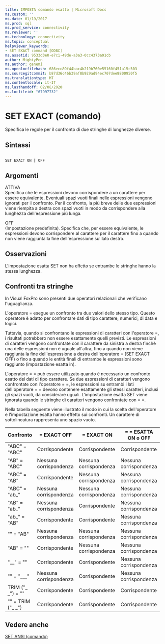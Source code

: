 ```yaml
---
title: IMPOSTA comando esatto | Microsoft Docs
ms.custom: ''
ms.date: 01/19/2017
ms.prod: sql
ms.prod_service: connectivity
ms.reviewer: ''
ms.technology: connectivity
ms.topic: conceptual
helpviewer_keywords:
- SET EXACT command [ODBC]
ms.assetid: 9533d3e0-e7c1-49de-a3a3-0cc4373a91cb
author: MightyPen
ms.author: genemi
ms.openlocfilehash: 686ecc89f44bac4b219b760e55160f451a15c503
ms.sourcegitcommit: b87d36c46b39af8b929ad94ec707dee8800950f5
ms.translationtype: MT
ms.contentlocale: it-IT
ms.lasthandoff: 02/08/2020
ms.locfileid: "67997732"
---
```

# <a name="set-exact-command"></a>SET EXACT (comando)
Specifica le regole per il confronto di due stringhe di lunghezze diverse.  
  
## <a name="syntax"></a>Sintassi  
  
```  
  
SET EXACT ON | OFF  
```  
  
## <a name="arguments"></a>Argomenti  
 ATTIVA  
 Specifica che le espressioni devono corrispondere a un carattere per essere equivalente. Eventuali spazi vuoti finali nelle espressioni vengono ignorati per il confronto. Per il confronto, la più breve delle due espressioni viene riempita a destra con spazi vuoti in modo da corrispondere alla lunghezza dell'espressione più lunga.  
  
 OFF  
 (Impostazione predefinita). Specifica che, per essere equivalente, le espressioni devono corrispondere al carattere per il carattere fino a quando non viene raggiunta la fine dell'espressione sul lato destro.  
  
## <a name="remarks"></a>Osservazioni  
 L'impostazione esatta SET non ha effetto se entrambe le stringhe hanno la stessa lunghezza.  
  
## <a name="string-comparisons"></a>Confronti tra stringhe  
 In Visual FoxPro sono presenti due operatori relazionali che verificano l'uguaglianza.  
  
 L'operatore = esegue un confronto tra due valori dello stesso tipo. Questo operatore è adatto per confrontare dati di tipo carattere, numerici, di data e logici.  
  
 Tuttavia, quando si confrontano le espressioni di caratteri con l'operatore =, i risultati potrebbero non essere esattamente quelli previsti. Le espressioni di caratteri vengono confrontate con il carattere da sinistra a destra finché una delle espressioni non è uguale all'altra, fino a quando non viene raggiunta la fine dell'espressione a destra dell'operatore = (SET EXACT OFF) o fino a quando le entità finali di entrambe le espressioni sono raggiunto (impostazione esatta in).  
  
 L'operatore = = può essere utilizzato quando è necessario un confronto esatto dei dati di tipo carattere. Se due espressioni di caratteri vengono confrontate con l'operatore = =, le espressioni su entrambi i lati dell'operatore = = devono contenere esattamente gli stessi caratteri, inclusi gli spazi vuoti, da considerare uguali. L'impostazione esatta SET viene ignorata quando le stringhe di caratteri vengono confrontate con = =.  
  
 Nella tabella seguente viene illustrato il modo in cui la scelta dell'operatore e l'impostazione esatta hanno effetto sui confronti. Un carattere di sottolineatura rappresenta uno spazio vuoto.  
  
|Confronto|= EXACT OFF|= EXACT ON|= = ESATTA ON o OFF|  
|----------------|------------------|-----------------|--------------------------|  
|"ABC" = "ABC"|Corrispondente|Corrispondente|Corrispondente|  
|"AB" = "ABC"|Nessuna corrispondenza|Nessuna corrispondenza|Nessuna corrispondenza|  
|"ABC" = "AB"|Corrispondente|Nessuna corrispondenza|Nessuna corrispondenza|  
|"ABC" = "ab_"|Nessuna corrispondenza|Nessuna corrispondenza|Nessuna corrispondenza|  
|"AB" = "ab_"|Nessuna corrispondenza|Corrispondente|Nessuna corrispondenza|  
|"ab_" = "AB"|Corrispondente|Corrispondente|Nessuna corrispondenza|  
|"" = "AB"|Nessuna corrispondenza|Nessuna corrispondenza|Nessuna corrispondenza|  
|"AB" = ""|Corrispondente|Nessuna corrispondenza|Nessuna corrispondenza|  
|"__" = ""|Corrispondente|Corrispondente|Nessuna corrispondenza|  
|"" = "___"|Nessuna corrispondenza|Corrispondente|Nessuna corrispondenza|  
|TRIM ("_ _") = ""|Corrispondente|Corrispondente|Corrispondente|  
|"" = TRIM ("_ _")|Corrispondente|Corrispondente|Corrispondente|  
  
## <a name="see-also"></a>Vedere anche  
 [SET ANSI (comando)](../../odbc/microsoft/set-ansi-command.md)
